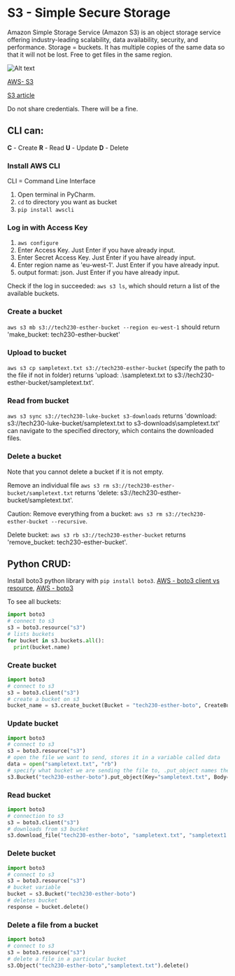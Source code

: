 # S3 - Simple Secure Storage

Amazon Simple Storage Service (Amazon S3) is an object storage service offering industry-leading scalability, data availability, security, and performance.
Storage = buckets.
It has multiple copies of the same data so that it will not be lost.
Free to get files in the same region.

![Alt text](https://d1.awsstatic.com/s3-pdp-redesign/product-page-diagram_Amazon-S3_HIW.cf4c2bd7aa02f1fe77be8aa120393993e08ac86d.png)

[AWS- S3](https://aws.amazon.com/s3/)

[S3 article](https://www.simplilearn.com/tutorials/aws-tutorial/aws-s3)

Do not share credentials. There will be a fine.

## CLI can:
**C** - Create
**R** - Read
**U** - Update
**D** - Delete

### Install AWS CLI
CLI = Command Line Interface
1. Open terminal in PyCharm.
2. `cd` to directory you want as bucket
3. `pip install awscli`

### Log in with Access Key
1. `aws configure`
2. Enter Access Key. Just Enter if you have already input.
3. Enter Secret Access Key. Just Enter if you have already input.
4. Enter region name as 'eu-west-1'. Just Enter if you have already input.
5. output format: json. Just Enter if you have already input.

Check if the log in succeeded: `aws s3 ls`, which should return a list of the available buckets.

### Create a bucket

`aws s3 mb s3://tech230-esther-bucket --region eu-west-1` should return 'make_bucket: tech230-esther-bucket'

### Upload to bucket

`aws s3 cp sampletext.txt s3://tech230-esther-bucket` (specify the path to the file if not in folder)
returns 'upload: .\sampletext.txt to s3://tech230-esther-bucket/sampletext.txt'.

### Read from bucket

`aws s3 sync s3://tech230-luke-bucket s3-downloads`
returns 'download: s3://tech230-luke-bucket/sampletext.txt to s3-downloads\sampletext.txt'
can navigate to the specified directory, which contains the downloaded files.

### Delete a bucket

Note that you cannot delete a bucket if it is not empty.

Remove an individual file `aws s3 rm s3://tech230-esther-bucket/sampletext.txt` returns 'delete: s3://tech230-esther-bucket/sampletext.txt'.

Caution: Remove everything from a bucket: `aws s3 rm s3://tech230-esther-bucket --recursive`.

Delete bucket: `aws s3 rb s3://tech230-esther-bucket` returns 'remove_bucket: tech230-esther-bucket'.

## Python CRUD:

Install boto3 python library with `pip install boto3`.
[AWS - boto3 client vs resource](https://www.learnaws.org/2021/02/24/boto3-resource-client/), [AWS - boto3](https://boto3.amazonaws.com/v1/documentation/api/latest/guide/quickstart.html)

To see all buckets:
```python
import boto3
# connect to s3
s3 = boto3.resource("s3")
# lists buckets
for bucket in s3.buckets.all():
  print(bucket.name)
```

### Create bucket

```python
import boto3
# connect to s3
s3 = boto3.client("s3")
# create a bucket on s3
bucket_name = s3.create_bucket(Bucket = "tech230-esther-boto", CreateBucketConfiguration={"LocationConstraint": "eu-west-1"})
```
### Update bucket

```python
import boto3
# connect to s3
s3 = boto3.resource("s3")
# open the file we want to send, stores it in a variable called data
data = open("sampletext.txt", "rb")
# specify what bucket we are sending the file to, .put_object names the file and sends its' contents
s3.Bucket("tech230-esther-boto").put_object(Key="sampletext.txt", Body=data)
```
### Read bucket

```python
import boto3
# connection to s3
s3 = boto3.client("s3")
# downloads from s3 bucket
s3.download_file("tech230-esther-boto", "sampletext.txt", "sampletext1.txt")
```
### Delete bucket

```python
import boto3
# connect to s3
s3 = boto3.resource("s3")
# bucket variable
bucket = s3.Bucket("tech230-esther-boto")
# deletes bucket
response = bucket.delete()
```

### Delete a file from a bucket

```python
import boto3
# connect to s3
s3 = boto3.resource("s3")
# delete a file in a particular bucket
s3.Object("tech230-esther-boto","sampletext.txt").delete()
```
